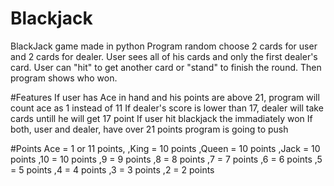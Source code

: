 # Blackjack
BlackJack game made in python
Program random choose 2 cards for user and 2 cards for dealer. User sees all of his cards and only the first dealer's card. User can "hit" to get another card or "stand" to finish the round. Then program shows who won.

#Features
If user has Ace in hand and his points are above 21, program will count ace as 1 instead of 11
If dealer's score is lower than 17, dealer will take cards untill he will get 17 point
If user hit blackjack the immadiately won
If both, user and dealer, have over 21 points program is going to push 

#Points
Ace = 1 or 11 points,
,King = 10 points
,Queen = 10 points
,Jack = 10 points 
,10 = 10 points
,9 = 9 points
,8 = 8 points
,7 = 7 points
,6 = 6 points
,5 = 5 points
,4 = 4 points
,3 = 3 points
,2 = 2 points
